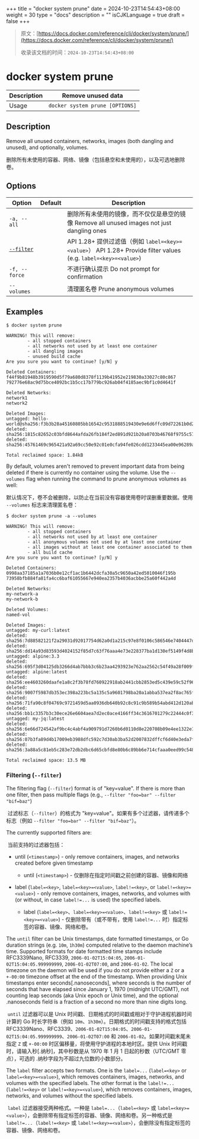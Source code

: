 +++
title = "docker system prune"
date = 2024-10-23T14:54:43+08:00
weight = 30
type = "docs"
description = ""
isCJKLanguage = true
draft = false
+++

> 原文：[https://docs.docker.com/reference/cli/docker/system/prune/](https://docs.docker.com/reference/cli/docker/system/prune/)
>
> 收录该文档的时间：`2024-10-23T14:54:43+08:00`

# docker system prune

| Description | Remove unused data              |
| :---------- | ------------------------------- |
| Usage       | `docker system prune [OPTIONS]` |

## Description

Remove all unused containers, networks, images (both dangling and unused), and optionally, volumes.

​	删除所有未使用的容器、网络、镜像（包括悬空和未使用的），以及可选地删除卷。

## Options

| Option                                                       | Default | Description                                                  |
| ------------------------------------------------------------ | ------- | ------------------------------------------------------------ |
| `-a, --all`                                                  |         | 删除所有未使用的镜像，而不仅仅是悬空的镜像 Remove all unused images not just dangling ones |
| [`--filter`](https://docs.docker.com/reference/cli/docker/system/prune/#filter) |         | API 1.28+ 提供过滤值（例如 `label=<key>=<value>`） API 1.28+ Provide filter values (e.g. `label=<key>=<value>`) |
| `-f, --force`                                                |         | 不进行确认提示 Do not prompt for confirmation                |
| `--volumes`                                                  |         | 清理匿名卷 Prune anonymous volumes                           |

## Examples



```console
$ docker system prune

WARNING! This will remove:
        - all stopped containers
        - all networks not used by at least one container
        - all dangling images
        - unused build cache
Are you sure you want to continue? [y/N] y

Deleted Containers:
f44f9b81948b3919590d5f79a680d8378f1139b41952e219830a33027c80c867
792776e68ac9d75bce4092bc1b5cc17b779bc926ab04f4185aec9bf1c0d4641f

Deleted Networks:
network1
network2

Deleted Images:
untagged: hello-world@sha256:f3b3b28a45160805bb16542c9531888519430e9e6d6ffc09d72261b0d26ff74f
deleted: sha256:1815c82652c03bfd8644afda26fb184f2ed891d921b20a0703b46768f9755c57
deleted: sha256:45761469c965421a92a69cc50e92c01e0cfa94fe026cdd1233445ea00e96289a

Total reclaimed space: 1.84kB
```

By default, volumes aren't removed to prevent important data from being deleted if there is currently no container using the volume. Use the `--volumes` flag when running the command to prune anonymous volumes as well:

​	默认情况下，卷不会被删除，以防止在当前没有容器使用卷时误删重要数据。使用 `--volumes` 标志来清理匿名卷：



```console
$ docker system prune -a --volumes

WARNING! This will remove:
        - all stopped containers
        - all networks not used by at least one container
        - all anonymous volumes not used by at least one container
        - all images without at least one container associated to them
        - all build cache
Are you sure you want to continue? [y/N] y

Deleted Containers:
0998aa37185a1a7036b0e12cf1ac1b6442dcfa30a5c9650a42ed5010046f195b
73958bfb884fa81fa4cc6baf61055667e940ea2357b4036acbbe25a60f442a4d

Deleted Networks:
my-network-a
my-network-b

Deleted Volumes:
named-vol

Deleted Images:
untagged: my-curl:latest
deleted: sha256:7d88582121f2a29031d92017754d62a0d1a215c97e8f0106c586546e7404447d
deleted: sha256:dd14a93d83593d4024152f85d7c63f76aaa4e73e228377ba1d130ef5149f4d8b
untagged: alpine:3.3
deleted: sha256:695f3d04125db3266d4ab7bbb3c6b23aa4293923e762aa2562c54f49a28f009f
untagged: alpine:latest
deleted: sha256:ee4603260daafe1a8c2f3b78fd760922918ab2441cbb2853ed5c439e59c52f96
deleted: sha256:9007f5987db353ec398a223bc5a135c5a9601798ba20a1abba537ea2f8ac765f
deleted: sha256:71fa90c8f04769c9721459d5aa0936db640b92c8c91c9b589b54abd412d120ab
deleted: sha256:bb1c3357b3c30ece26e6604aea7d2ec0ace4166ff34c3616701279c22444c0f3
untagged: my-jq:latest
deleted: sha256:6e66d724542af9bc4c4abf4a909791d7260b6d0110d8e220708b09e4ee1322e1
deleted: sha256:07b3fa89d4b17009eb3988dfc592c7d30ab3ba52d2007832dffcf6d40e3eda7f
deleted: sha256:3a88a5c81eb5c283e72db2dbc6d65cbfd8e80b6c89bb6e714cfaaa0eed99c548

Total reclaimed space: 13.5 MB
```

### Filtering (`--filter`)

The filtering flag (`--filter`) format is of "key=value". If there is more than one filter, then pass multiple flags (e.g., `--filter "foo=bar" --filter "bif=baz"`)

​	过滤标志（`--filter`）的格式为 "key=value"。如果有多个过滤器，请传递多个标志（例如 `--filter "foo=bar" --filter "bif=baz"`）。

The currently supported filters are:

​	当前支持的过滤器包括：

- until (`<timestamp>`) - only remove containers, images, and networks created before given timestamp
  - until (`<timestamp>`) - 仅删除在指定时间戳之前创建的容器、镜像和网络

- label (`label=<key>`, `label=<key>=<value>`, `label!=<key>`, or `label!=<key>=<value>`) - only remove containers, images, networks, and volumes with (or without, in case `label!=...` is used) the specified labels.
  - label (`label=<key>`、`label=<key>=<value>`、`label!=<key>` 或 `label!=<key>=<value>`) - 仅删除带有（或不带有，使用 `label!=...` 时）指定标签的容器、镜像、网络和卷。


The `until` filter can be Unix timestamps, date formatted timestamps, or Go duration strings (e.g. `10m`, `1h30m`) computed relative to the daemon machine’s time. Supported formats for date formatted time stamps include RFC3339Nano, RFC3339, `2006-01-02T15:04:05`, `2006-01-02T15:04:05.999999999`, `2006-01-02T07:00`, and `2006-01-02`. The local timezone on the daemon will be used if you do not provide either a `Z` or a `+-00:00` timezone offset at the end of the timestamp. When providing Unix timestamps enter seconds[.nanoseconds], where seconds is the number of seconds that have elapsed since January 1, 1970 (midnight UTC/GMT), not counting leap seconds (aka Unix epoch or Unix time), and the optional .nanoseconds field is a fraction of a second no more than nine digits long.

​	`until` 过滤器可以是 Unix 时间戳、日期格式的时间戳或相对于守护进程机器时间计算的 Go 时长字符串（例如 `10m`、`1h30m`）。日期格式的时间戳支持的格式包括 RFC3339Nano、RFC3339、`2006-01-02T15:04:05`、`2006-01-02T15:04:05.999999999`、`2006-01-02T07:00` 和 `2006-01-02`。如果时间戳末尾未指定 `Z` 或 `+-00:00` 时区偏移量，将使用守护进程的本地时区。提供 Unix 时间戳时，请输入秒[.纳秒]，其中秒数是从 1970 年 1 月 1 日起的秒数（UTC/GMT 零点），可选的 .纳秒字段为不超过九位数的小数部分。

The `label` filter accepts two formats. One is the `label=...` (`label=<key>` or `label=<key>=<value>`), which removes containers, images, networks, and volumes with the specified labels. The other format is the `label!=...` (`label!=<key>` or `label!=<key>=<value>`), which removes containers, images, networks, and volumes without the specified labels.

​	`label` 过滤器接受两种格式。一种是 `label=...`（`label=<key>` 或 `label=<key>=<value>`），会删除带有指定标签的容器、镜像、网络和卷。另一种格式是 `label!=...`（`label!=<key>` 或 `label!=<key>=<value>`），会删除没有指定标签的容器、镜像、网络和卷。
